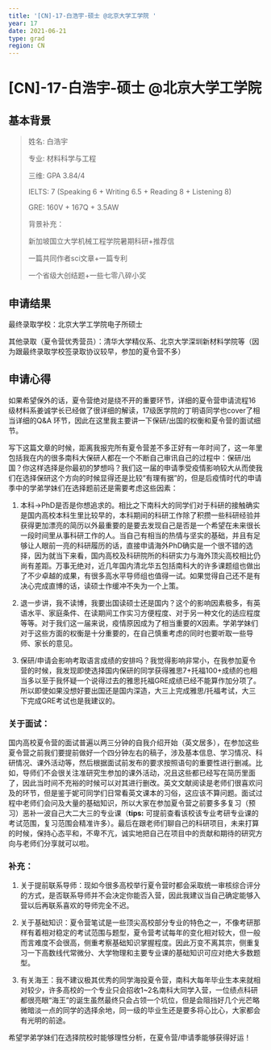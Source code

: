 ```yaml
---
title: '[CN]-17-白浩宇-硕士 @北京大学工学院 '
year: 17
date: 2021-06-21
type: grad
region: CN
---
```


# [CN]-17-白浩宇-硕士 @北京大学工学院 

 

## 基本背景

> 姓名: 白浩宇
>
> 专业: 材料科学与工程
>
> 三维: GPA 3.84/4
>
> IELTS: 7 (Speaking 6 + Writing 6.5 + Reading 8 + Listening 8)
>
> GRE: 160V + 167Q + 3.5AW
>
> 背景补充：
>
> 新加坡国立大学机械工程学院暑期科研+推荐信
>
> 一篇共同作者sci文章+一篇专利
>
> 一个省级大创结题+一些七零八碎小奖



## 申请结果

最终录取学校：北京大学工学院电子所硕士

其他录取（夏令营优秀营员）：清华大学精仪系、北京大学深圳新材料学院等（因为跟最终录取学校签录取协议较早，参加的夏令营不多）



## 申请心得 

如果希望保外的话，夏令营绝对是绕不开的重要环节，详细的夏令营申请流程16级材料系姜诚学长已经做了很详细的解读，17级医学院的丁明语同学也cover了相当详细的Q&A 环节，因此在这里我主要讲一下保研/出国的权衡和夏令营的面试细节。

写下这篇文章的时候，距离我报完所有夏令营差不多正好有一年时间了，这一年里包括我在内的很多南科大保研人都在一个不断自己审讯自己的过程中：保研/出国？你这样选择是你最初的梦想吗？我们这一届的申请季受疫情影响较大从而使我们在选择保研这个方向的时候显得还是比较“有理有据”的，但是后疫情时代的申请季中的学弟学妹们在选择题前还是需要考虑这些因素：

1.  本科→PhD是否是你想追求的。相比之下南科大的同学们对于科研的接触确实是国内高校本科生里比较早的，本科期间的科研工作除了积攒一些科研经验并获得更加漂亮的简历以外最重要的是要去发现自己是否是一个希望在未来很长一段时间里从事科研工作的人。当自己有相当的热情与坚实的基础，并且有足够让人眼前一亮的科研履历的话，直接申请海外PhD确实是一个很不错的选择，因为就当下来看，国内高校及科研院所的科研实力与海外顶尖高校相比仍尚有差距。万事无绝对，近几年国内清北华五包括南科大的许多课题组也做出了不少卓越的成果，有很多高水平导师组也值得一试。如果觉得自己还不是有决心完成直博的话，读硕士作缓冲不失为一个上策。

2.  退一步讲，我不读博，我要出国读硕士还是国内？这个的影响因素极多，有英语水平、家庭条件、在读期间工作实习方便程度、对于另一种文化的适应程度等等。对于我们这一届来说，疫情原因成为了相当重要的X因素。学弟学妹们对于这些方面的权衡是十分重要的，在自己慎重考虑的同时也要听取一些导师、家长的意见。

3.  保研/申请会影响考取语言成绩的安排吗？我觉得影响非常小，在我参加夏令营的时候，我发现即使选择国内保研的同学获得雅思7+托福100+成绩的也相当多以至于我怀疑一个说得过去的雅思托福GRE成绩已经不能算作加分项了。所以即使如果没想好要出国还是国内深造，大三上完成雅思/托福考试，大三下完成GRE考试也是我建议的。

### 关于面试：

国内高校夏令营的面试普遍以两三分钟的自我介绍开始（英文居多），在参加这些夏令营之前我们要提前做好一个四分钟左右的稿子，涉及基本信息、学习情况、科研情况、课外活动等，然后根据面试前发布的要求按照语句的重要性进行删减。比如，导师们不会很关注准研究生参加的课外活动，况且这些都已经写在简历里面了，因此当时间不充裕的时候可以对其进行删改。英文文献阅读是老师们很喜欢问及的环节，但是鉴于妮可同学们日常看英文课本的习俗，这应该不算问题。面试过程中老师们会问及大量的基础知识，所以大家在参加夏令营之前要多多复习（预习）恶补一波自己大二大三的专业课（**tips:** 可提前查看该校该专业考研专业课的考试范围，复习范围会精准许多）。最后在跟老师们聊自己的科研项目，未来打算的时候，保持心态平和，不卑不亢，诚实地把自己在项目中的贡献和期待的研究方向与老师们分享就可以啦。




### 补充：

1. 关于提前联系导师：现如今很多高校举行夏令营时都会采取统一审核综合评分的方式，是否联系导师并不会决定你能否入营，因此我建议当自己确定能够入营以后再联系喜欢的导师完全不迟。

2. 关于基础知识：夏令营笔试是一些顶尖高校部分专业的特色之一，不像考研那样有着相对稳定的考试范围与题型，夏令营考试每年的变化相对较大，但一般而言难度不会很高，侧重考察基础知识掌握程度。因此万变不离其宗，侧重复习一下高数线代常微分、大学物理和主要专业课的基础知识可应对绝大多数题型。

3. 有关海王：我不建议极其优秀的同学海投夏令营，南科大每年毕业生本来就相对较少，许多高校的一个专业只会招收1~2名南科大同学入营，一位绩点科研都很亮眼“海王”的诞生虽然最终只会占领一个坑位，但是会阻挡好几个光芒略微暗淡一点的同学的选择余地，同一级的毕业生还是要多将心比心，大家都会有光明的前途。

 

希望学弟学妹们在选择院校时能够理性分析，在夏令营/申请季能够获得好运！